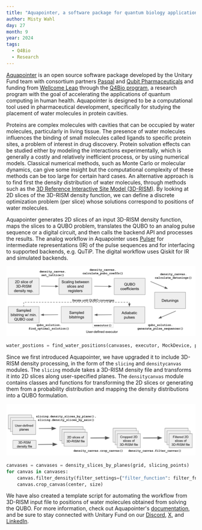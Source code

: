 ```yaml
---
title: "Aquapointer, a software package for quantum biology applications" 
author: Misty Wahl
day: 27
month: 9
year: 2024
tags: 
  - Q4Bio
  - Research
---
```


[Aquapointer](https://github.com/unitaryfund/aquapointer) is an open source software package developed by the Unitary Fund team with consortium partners [Pasqal](https://www.pasqal.com/) and [Qubit Pharmaceuticals](https://www.qubit-pharmaceuticals.com/) and funding from [Wellcome Leap](https://wellcomeleap.org/) through the [Q4Bio program](https://wellcomeleap.org/q4bio/), a research program with the goal of accelerating the applications of quantum computing in human health.
Aquapointer is designed to be a computational tool used in pharmaceutical development, specifically for studying the placement of water molecules in protein cavities.

Proteins are complex molecules with cavities that can be occupied by water molecules, particularly in living tissue.
The presence of water molecules influences the binding of small molecules called ligands to specific protein sites, a problem of interest in drug discovery.
Protein solvation effects can be studied either by modeling the interactions experimentally, which is generally a costly and relatively inefficient process, or by using numerical models.
Classical numerical methods, such as Monte Carlo or molecular dynamics, can give some insight but the computational complexity of these methods can be too large for certain hard cases. 
An alternative approach is to find first the density distribution of water molecules, through methods such as the [3D Reference Interactive Site Model (3D-RISM)](https://pubmed.ncbi.nlm.nih.gov/23675899/). 
By looking at 2D slices of the 3D-RISM density function, we can define a discrete optimization problem (per slice) whose solutions correspond to positions of water molecules.

Aquapointer generates 2D slices of an input 3D-RISM density function, maps the slices to a QUBO problem, translates the QUBO to an analog pulse sequence or a digital circuit, and then calls the backend API and processes the results.
The analog workflow in Aquapointer uses [Pulser](https://github.com/pasqal-io/Pulser) for intermediate representations (IR) of the pulse sequences and for interfacing to supported backends, e.g. QuTiP.
The digital workflow uses Qiskit for IR and simulated backends.

![image demonstating the analog workflow in Aquapointer](/images/aquapointer_analogflow.png)

```python
water_postions = find_water_positions(canvases, executor, MockDevice, pulse_settings)
```

Since we first introduced Aquapointer, we have upgraded it to include 3D-RISM density processing, in the form of the `slicing` and `densitycanvas` modules.
The `slicing` module takes a 3D-RISM density file and transforms it into 2D slices along user-specified planes. 
The `densitycanvas` module contains classes and functions for transforming the 2D slices or generating them from a probability distribution and mapping the density distributions into a QUBO formulation.

![image demonstating the slicing workflow in Aquapointer](/images/aquapointer_slicing.png)

```python
canvases = canvases = density_slices_by_planes(grid, slicing_points)
for canvas in canvases:
    canvas.filter_density(filter_settings={"filter_function": filter_fn, "sigma": sigma})
    canvas.crop_canvas(center, size) 
```

We have also created a template script for automating the workflow from 3D-RISM input file to positions of water molecules obtained from solving the QUBO.
For more information, check out Aquapointer's [documentation](https://aquapointer.readthedocs.io/en/latest/), and be sure to stay connected with Unitary Fund on our [Discord](https://discord.com/invite/JqVGmpkP96), [X](https://twitter.com/unitaryfund), and [LinkedIn](https://www.linkedin.com/company/unitary-fund/).

